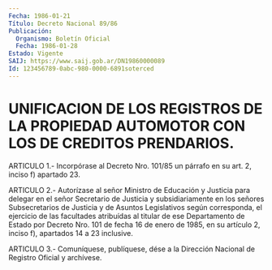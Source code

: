 ```yaml
---
Fecha: 1986-01-21
Título: Decreto Nacional 89/86
Publicación:
  Organismo: Boletín Oficial
  Fecha: 1986-01-28
Estado: Vigente
SAIJ: https://www.saij.gob.ar/DN19860000089
Id: 123456789-0abc-980-0000-6891soterced
---
```

# UNIFICACION DE LOS REGISTROS DE LA PROPIEDAD AUTOMOTOR CON LOS DE CREDITOS PRENDARIOS.

<a id="1"></a>
ARTICULO  1.-  Incorpórase  al Decreto Nro. 101/85 un párrafo en su art. 2, inciso f) apartado 23.

<a id="2"></a>
ARTICULO  2.-  Autorízase al señor Ministro de Educación y Justicia para delegar en  el señor Secretario de Justicia y subsidiariamente en los señores Subsecretarios de Justicia y de Asuntos Legislativos según  corresponda,  el  ejercicio  de  las facultades atribuídas  al  titular  de ese Departamento de Estado por  Decreto Nro. 101 de fecha 16 de enero  de  1985,  en  su artículo 2, inciso f), apartados 14 a 23 inclusive.

<a id="3"></a>
ARTICULO  3.- Comuníquese, publíquese, dése a la Dirección Nacional de Registro Oficial y archívese.